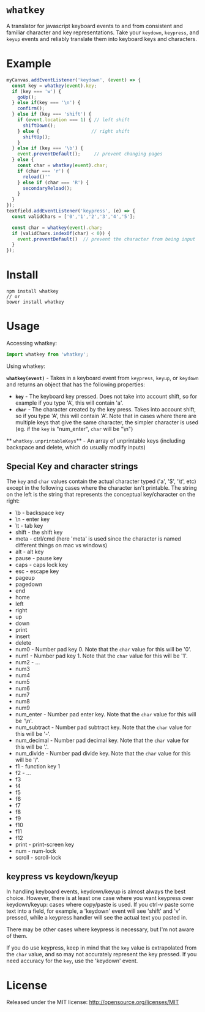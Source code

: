 
`whatkey`
=====

A translator for javascript keyboard events to and from consistent and familiar character and key representations.
Take your `keydown`, `keypress`, and `keyup` events and reliably translate them into keyboard keys and characters.

Example
=======

```javascript
myCanvas.addEventListener('keydown', (event) => {
  const key = whatkey(event).key;
  if (key === 'w') {
    goUp();
  } else if(key === '\n') {
    confirm();
  } else if (key === 'shift') {
    if (event.location === 1) { // left shift
      shiftDown();
    } else {                   // right shift
      shiftUp();
    }
  } else if (key === '\b') {
    event.preventDefault();     // prevent changing pages
  } else {
    const char = whatkey(event).char;
    if (char === 'r') {
      reload()''
    } else if (char === 'R') {
      secondaryReload();
    }
  }
});
textfield.addEventListener('keypress', (e) => {
  const validChars = ['0','1','2','3','4','5'];

  const char = whatkey(event).char;
  if (validChars.indexOf(char) < 0)) {
    event.preventDefault()  // prevent the character from being input
  }
});
```

Install
=======

```
npm install whatkey
// or
bower install whatkey
```


Usage
=====

Accessing whatkey:
```javascript
import whatkey from 'whatkey';
```

Using whatkey:

**`whatkey(event)`** - Takes in a keyboard event from `keypress`, `keyup`, or `keydown` and returns an object that has the following properties:
* **`key`** - The keyboard key pressed. Does not take into account shift, so for example if you type 'A', this will contain 'a'.
* **`char`** - The character created by the key press. Takes into account shift, so if you type 'A', this will contain 'A'.
           Note that in cases where there are multiple keys that give the same character, the simpler character is used (eg. if the `key` is "num_enter", `char` will be "\n")

** `whatkey.unprintableKeys`** - An array of unprintable keys (including backspace and delete, which do usually modify inputs)

## Special Key and character strings

The `key` and `char` values contain the actual character typed ('a', '$', '\t', etc) except in the following cases where the character isn't printable.
The string on the left is the string that represents the conceptual key/character on the right:

* \b - backspace key
* \n - enter key
* \t - tab key
* shift - the shift key
* meta - ctrl/cmd (here 'meta' is used since the character is named different things on mac vs windows)
* alt - alt key
* pause - pause key
* caps - caps lock key
* esc - escape key
* pageup
* pagedown
* end
* home
* left
* right
* up
* down
* print
* insert
* delete
* num0 - Number pad key 0. Note that the `char` value for this will be '0'.
* num1 - Number pad key 1. Note that the `char` value for this will be '1'.
* num2 - ...
* num3
* num4
* num5
* num6
* num7
* num8
* num9
* num_enter - Number pad enter key. Note that the `char` value for this will be '\n'.
* num_subtract - Number pad subtract key. Note that the `char` value for this will be '-'.
* num_decimal - Number pad decimal key. Note that the `char` value for this will be '.'.
* num_divide - Number pad divide key. Note that the `char` value for this will be '/'.
* f1 - function key 1
* f2 - ...
* f3
* f4
* f5
* f6
* f7
* f8
* f9
* f10
* f11
* f12
* print - print-screen key
* num - num-lock
* scroll - scroll-lock

## keypress vs keydown/keyup

In handling keyboard events, keydown/keyup is almost always the best choice.
However, there is at least one case where you want keypress over keydown/keyup: cases where copy/paste is used.
If you ctrl-v paste some text into a field, for example, a 'keydown' event will see 'shift' and 'v' pressed,
while a keypress handler will see the actual text you pasted in.

There may be other cases where keypress is necessary, but I'm not aware of them.

If you do use keypress, keep in mind that the `key` value is extrapolated from the `char` value, and so may not accurately represent the key pressed.
If you need accuracy for the `key`, use the 'keydown' event.

License
=======
Released under the MIT license: http://opensource.org/licenses/MIT
